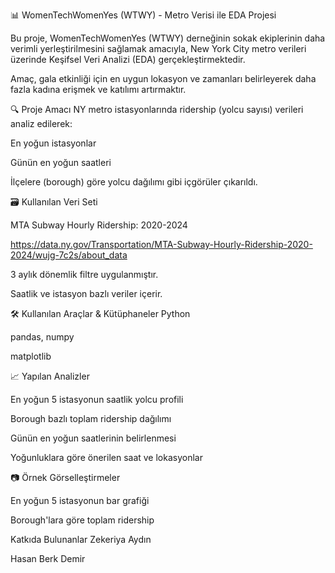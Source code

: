 📊 WomenTechWomenYes (WTWY) - Metro Verisi ile EDA Projesi

Bu proje, WomenTechWomenYes (WTWY) derneğinin sokak ekiplerinin daha verimli yerleştirilmesini sağlamak amacıyla, New York City metro verileri üzerinde Keşifsel Veri Analizi (EDA) gerçekleştirmektedir.

Amaç, gala etkinliği için en uygun lokasyon ve zamanları belirleyerek daha fazla kadına erişmek ve katılımı artırmaktır.

🔍 Proje Amacı
NY metro istasyonlarında ridership (yolcu sayısı) verileri analiz edilerek:

En yoğun istasyonlar

Günün en yoğun saatleri

İlçelere (borough) göre yolcu dağılımı
gibi içgörüler çıkarıldı.

🗃️ Kullanılan Veri Seti

MTA Subway Hourly Ridership: 2020-2024

https://data.ny.gov/Transportation/MTA-Subway-Hourly-Ridership-2020-2024/wujg-7c2s/about_data

3 aylık dönemlik filtre uygulanmıştır.

Saatlik ve istasyon bazlı veriler içerir.

🛠️ Kullanılan Araçlar & Kütüphaneler
Python

pandas, numpy

matplotlib


📈 Yapılan Analizler

En yoğun 5 istasyonun saatlik yolcu profili

Borough bazlı toplam ridership dağılımı

Günün en yoğun saatlerinin belirlenmesi

Yoğunluklara göre önerilen saat ve lokasyonlar

📷 Örnek Görselleştirmeler

En yoğun 5 istasyonun bar grafiği

Borough'lara göre toplam ridership

Katkıda Bulunanlar
Zekeriya Aydın

Hasan Berk Demir
